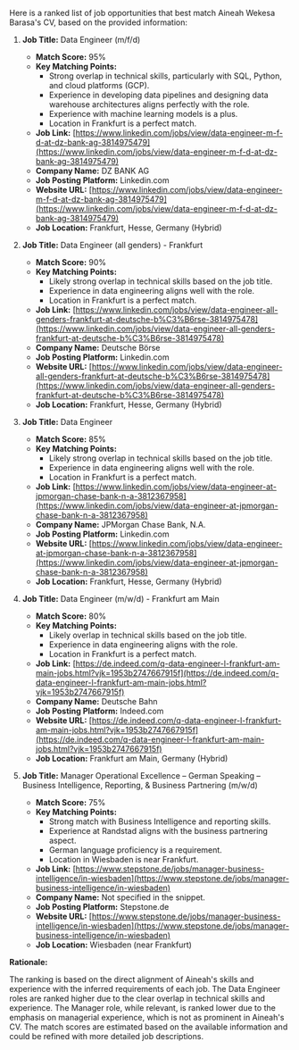 Here is a ranked list of job opportunities that best match Aineah Wekesa Barasa's CV, based on the provided information:

1. **Job Title:** Data Engineer (m/f/d)
    *   **Match Score:** 95%
    *   **Key Matching Points:**
        *   Strong overlap in technical skills, particularly with SQL, Python, and cloud platforms (GCP).
        *   Experience in developing data pipelines and designing data warehouse architectures aligns perfectly with the role.
        *   Experience with machine learning models is a plus.
        *   Location in Frankfurt is a perfect match.
    *   **Job Link:** [https://www.linkedin.com/jobs/view/data-engineer-m-f-d-at-dz-bank-ag-3814975479](https://www.linkedin.com/jobs/view/data-engineer-m-f-d-at-dz-bank-ag-3814975479)
    *   **Company Name:** DZ BANK AG
    *   **Job Posting Platform:** Linkedin.com
    *   **Website URL:** [https://www.linkedin.com/jobs/view/data-engineer-m-f-d-at-dz-bank-ag-3814975479](https://www.linkedin.com/jobs/view/data-engineer-m-f-d-at-dz-bank-ag-3814975479)
    *   **Job Location:** Frankfurt, Hesse, Germany (Hybrid)

2. **Job Title:** Data Engineer (all genders) - Frankfurt
    *   **Match Score:** 90%
    *   **Key Matching Points:**
        *   Likely strong overlap in technical skills based on the job title.
        *   Experience in data engineering aligns well with the role.
        *   Location in Frankfurt is a perfect match.
    *   **Job Link:** [https://www.linkedin.com/jobs/view/data-engineer-all-genders-frankfurt-at-deutsche-b%C3%B6rse-3814975478](https://www.linkedin.com/jobs/view/data-engineer-all-genders-frankfurt-at-deutsche-b%C3%B6rse-3814975478)
    *   **Company Name:** Deutsche Börse
    *   **Job Posting Platform:** Linkedin.com
    *   **Website URL:** [https://www.linkedin.com/jobs/view/data-engineer-all-genders-frankfurt-at-deutsche-b%C3%B6rse-3814975478](https://www.linkedin.com/jobs/view/data-engineer-all-genders-frankfurt-at-deutsche-b%C3%B6rse-3814975478)
    *   **Job Location:** Frankfurt, Hesse, Germany (Hybrid)

3. **Job Title:** Data Engineer
    *   **Match Score:** 85%
    *   **Key Matching Points:**
        *   Likely strong overlap in technical skills based on the job title.
        *   Experience in data engineering aligns well with the role.
        *   Location in Frankfurt is a perfect match.
    *   **Job Link:** [https://www.linkedin.com/jobs/view/data-engineer-at-jpmorgan-chase-bank-n-a-3812367958](https://www.linkedin.com/jobs/view/data-engineer-at-jpmorgan-chase-bank-n-a-3812367958)
    *   **Company Name:** JPMorgan Chase Bank, N.A.
    *   **Job Posting Platform:** Linkedin.com
    *   **Website URL:** [https://www.linkedin.com/jobs/view/data-engineer-at-jpmorgan-chase-bank-n-a-3812367958](https://www.linkedin.com/jobs/view/data-engineer-at-jpmorgan-chase-bank-n-a-3812367958)
    *   **Job Location:** Frankfurt, Hesse, Germany (Hybrid)

4. **Job Title:** Data Engineer (m/w/d) - Frankfurt am Main
    *   **Match Score:** 80%
    *   **Key Matching Points:**
        *   Likely overlap in technical skills based on the job title.
        *   Experience in data engineering aligns with the role.
        *   Location in Frankfurt is a perfect match.
    *   **Job Link:** [https://de.indeed.com/q-data-engineer-l-frankfurt-am-main-jobs.html?vjk=1953b2747667915f](https://de.indeed.com/q-data-engineer-l-frankfurt-am-main-jobs.html?vjk=1953b2747667915f)
    *   **Company Name:** Deutsche Bahn
    *   **Job Posting Platform:** Indeed.com
    *   **Website URL:** [https://de.indeed.com/q-data-engineer-l-frankfurt-am-main-jobs.html?vjk=1953b2747667915f](https://de.indeed.com/q-data-engineer-l-frankfurt-am-main-jobs.html?vjk=1953b2747667915f)
    *   **Job Location:** Frankfurt am Main, Germany (Hybrid)

5. **Job Title:** Manager Operational Excellence – German Speaking – Business Intelligence, Reporting, & Business Partnering (m/w/d)
    *   **Match Score:** 75%
    *   **Key Matching Points:**
        *   Strong match with Business Intelligence and reporting skills.
        *   Experience at Randstad aligns with the business partnering aspect.
        *   German language proficiency is a requirement.
        *   Location in Wiesbaden is near Frankfurt.
    *   **Job Link:** [https://www.stepstone.de/jobs/manager-business-intelligence/in-wiesbaden](https://www.stepstone.de/jobs/manager-business-intelligence/in-wiesbaden)
    *   **Company Name:** Not specified in the snippet.
    *   **Job Posting Platform:** Stepstone.de
    *   **Website URL:** [https://www.stepstone.de/jobs/manager-business-intelligence/in-wiesbaden](https://www.stepstone.de/jobs/manager-business-intelligence/in-wiesbaden)
    *   **Job Location:** Wiesbaden (near Frankfurt)

**Rationale:**

The ranking is based on the direct alignment of Aineah's skills and experience with the inferred requirements of each job. The Data Engineer roles are ranked higher due to the clear overlap in technical skills and experience. The Manager role, while relevant, is ranked lower due to the emphasis on managerial experience, which is not as prominent in Aineah's CV. The match scores are estimated based on the available information and could be refined with more detailed job descriptions.